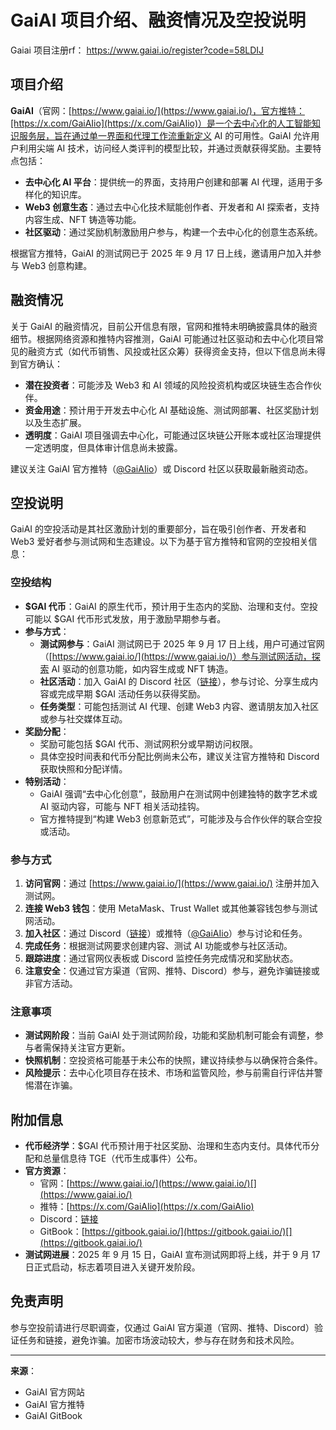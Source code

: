# GaiAI 项目介绍、融资情况及空投说明

Gaiai 项目注册rf： https://www.gaiai.io/register?code=58LDIJ


## 项目介绍

**GaiAI**（官网：[https://www.gaiai.io/](https://www.gaiai.io/)，官方推特：[https://x.com/GaiAIio](https://x.com/GaiAIio)）是一个去中心化的人工智能知识服务层，旨在通过单一界面和代理工作流重新定义 AI 的可用性。GaiAI 允许用户利用尖端 AI 技术，访问经人类评判的模型比较，并通过贡献获得奖励。主要特点包括：

- **去中心化 AI 平台**：提供统一的界面，支持用户创建和部署 AI 代理，适用于多样化的知识库。
- **Web3 创意生态**：通过去中心化技术赋能创作者、开发者和 AI 探索者，支持内容生成、NFT 铸造等功能。
- **社区驱动**：通过奖励机制激励用户参与，构建一个去中心化的创意生态系统。

根据官方推特，GaiAI 的测试网已于 2025 年 9 月 17 日上线，邀请用户加入并参与 Web3 创意构建。

## 融资情况

关于 GaiAI 的融资情况，目前公开信息有限，官网和推特未明确披露具体的融资细节。根据网络资源和推特内容推测，GaiAI 可能通过社区驱动和去中心化项目常见的融资方式（如代币销售、风投或社区众筹）获得资金支持，但以下信息尚未得到官方确认：

- **潜在投资者**：可能涉及 Web3 和 AI 领域的风险投资机构或区块链生态合作伙伴。
- **资金用途**：预计用于开发去中心化 AI 基础设施、测试网部署、社区奖励计划以及生态扩展。
- **透明度**：GaiAI 项目强调去中心化，可能通过区块链公开账本或社区治理提供一定透明度，但具体审计信息尚未披露。

建议关注 GaiAI 官方推特（[@GaiAIio](https://x.com/GaiAIio)）或 Discord 社区以获取最新融资动态。

## 空投说明

GaiAI 的空投活动是其社区激励计划的重要部分，旨在吸引创作者、开发者和 Web3 爱好者参与测试网和生态建设。以下为基于官方推特和官网的空投相关信息：

### 空投结构
- **$GAI 代币**：GaiAI 的原生代币，预计用于生态内的奖励、治理和支付。空投可能以 $GAI 代币形式发放，用于激励早期参与者。
- **参与方式**：
  - **测试网参与**：GaiAI 测试网已于 2025 年 9 月 17 日上线，用户可通过官网（[https://www.gaiai.io/](https://www.gaiai.io/)）参与测试网活动，探索 AI 驱动的创意功能，如内容生成或 NFT 铸造。
  - **社区活动**：加入 GaiAI 的 Discord 社区（[链接](https://t.co/gS549p1dBn)），参与讨论、分享生成内容或完成早期 $GAI 活动任务以获得奖励。
  - **任务类型**：可能包括测试 AI 代理、创建 Web3 内容、邀请朋友加入社区或参与社交媒体互动。
- **奖励分配**：
  - 奖励可能包括 $GAI 代币、测试网积分或早期访问权限。
  - 具体空投时间表和代币分配比例尚未公布，建议关注官方推特和 Discord 获取快照和分配详情。
- **特别活动**：
  - GaiAI 强调“去中心化创意”，鼓励用户在测试网中创建独特的数字艺术或 AI 驱动内容，可能与 NFT 相关活动挂钩。
  - 官方推特提到“构建 Web3 创意新范式”，可能涉及与合作伙伴的联合空投或活动。

### 参与方式
1. **访问官网**：通过 [https://www.gaiai.io/](https://www.gaiai.io/) 注册并加入测试网。
2. **连接 Web3 钱包**：使用 MetaMask、Trust Wallet 或其他兼容钱包参与测试网活动。
3. **加入社区**：通过 Discord（[链接](https://t.co/gS549p1dBn)）或推特（[@GaiAIio](https://x.com/GaiAIio)）参与讨论和任务。
4. **完成任务**：根据测试网要求创建内容、测试 AI 功能或参与社区活动。
5. **跟踪进度**：通过官网仪表板或 Discord 监控任务完成情况和奖励状态。
6. **注意安全**：仅通过官方渠道（官网、推特、Discord）参与，避免诈骗链接或非官方活动。

### 注意事项
- **测试网阶段**：当前 GaiAI 处于测试网阶段，功能和奖励机制可能会有调整，参与者需保持关注官方更新。
- **快照机制**：空投资格可能基于未公布的快照，建议持续参与以确保符合条件。
- **风险提示**：去中心化项目存在技术、市场和监管风险，参与前需自行评估并警惕潜在诈骗。

## 附加信息
- **代币经济学**：$GAI 代币预计用于社区奖励、治理和生态内支付。具体代币分配和总量信息待 TGE（代币生成事件）公布。
- **官方资源**：
  - 官网：[https://www.gaiai.io/](https://www.gaiai.io/)[](https://www.gaiai.io/)
  - 推特：[https://x.com/GaiAIio](https://x.com/GaiAIio)
  - Discord：[链接](https://t.co/gS549p1dBn)
  - GitBook：[https://gitbook.gaiai.io/](https://gitbook.gaiai.io/)[](https://gitbook.gaiai.io/)
- **测试网进展**：2025 年 9 月 15 日，GaiAI 宣布测试网即将上线，并于 9 月 17 日正式启动，标志着项目进入关键开发阶段。

## 免责声明
参与空投前请进行尽职调查，仅通过 GaiAI 官方渠道（官网、推特、Discord）验证任务和链接，避免诈骗。加密市场波动较大，参与存在财务和技术风险。

---
**来源**：  
- GaiAI 官方网站[](https://www.gaiai.io/)
- GaiAI 官方推特
- GaiAI GitBook[](https://gitbook.gaiai.io/)
